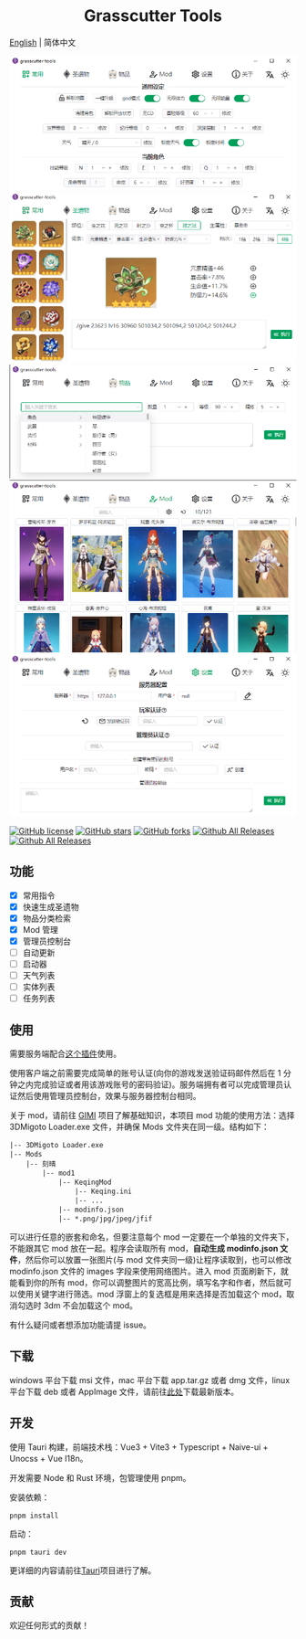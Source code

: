 <h1 align="center">Grasscutter Tools</h1>

[English](README.md) | 简体中文

![](img/b001.png)
![](img/b101.png)
![](img/b201.png)
![](img/b301.png)
![](img/b401.png)

[![GitHub license](https://img.shields.io/github/license/jianxingxuejian/grasscutter-tools)](https://github.com/jianxingxuejian/grasscutter-tools/blob/main/LICENSE)
[![GitHub stars](https://img.shields.io/github/stars/jianxingxuejian/grasscutter-tools)](https://github.com/jianxingxuejian/grasscutter-tools/stargazers)
[![GitHub forks](https://img.shields.io/github/forks/jianxingxuejian/grasscutter-tools)](https://github.com/jianxingxuejian/grasscutter-tools/network/members)
[![Github All Releases](https://img.shields.io/github/downloads/jianxingxuejian/grasscutter-tools/total.svg)](https://github.com/jianxingxuejian/grasscutter-tools/releases)
[![Github All Releases](https://img.shields.io/github/v/release/jianxingxuejian/grasscutter-tools)](https://github.com/jianxingxuejian/grasscutter-tools/releases)

## 功能

- [x] 常用指令
- [x] 快速生成圣遗物
- [x] 物品分类检索
- [x] Mod 管理
- [x] 管理员控制台
- [ ] 自动更新
- [ ] 启动器
- [ ] 天气列表
- [ ] 实体列表
- [ ] 任务列表

## 使用

需要服务端配合[这个插件](https://github.com/jianxingxuejian/grasscutter-plugin/releases/tag/v1.4.1)使用。

使用客户端之前需要完成简单的账号认证(向你的游戏发送验证码邮件然后在 1 分钟之内完成验证或者用该游戏账号的密码验证)。服务端拥有者可以完成管理员认证然后使用管理员控制台，效果与服务器控制台相同。

关于 mod，请前往 [GIMI](https://github.com/SilentNightSound/GI-Model-Importer) 项目了解基础知识，本项目 mod 功能的使用方法：选择 3DMigoto Loader.exe 文件，并确保 Mods 文件夹在同一级。结构如下：

```
|-- 3DMigoto Loader.exe
|-- Mods
    |-- 刻晴
        |-- mod1
            |-- KeqingMod
                |-- Keqing.ini
                |-- ...
            |-- modinfo.json
            |-- *.png/jpg/jpeg/jfif
```

可以进行任意的嵌套和命名，但要注意每个 mod 一定要在一个单独的文件夹下，不能跟其它 mod 放在一起。程序会读取所有 mod，**自动生成 modinfo.json 文件**，然后你可以放置一张图片(与 mod 文件夹同一级)让程序读取到，也可以修改 modinfo.json 文件的 images 字段来使用网络图片。进入 mod 页面刷新下，就能看到你的所有 mod，你可以调整图片的宽高比例，填写名字和作者，然后就可以使用关键字进行筛选。mod 浮窗上的复选框是用来选择是否加载这个 mod，取消勾选时 3dm 不会加载这个 mod。

有什么疑问或者想添加功能请提 issue。

## 下载

windows 平台下载 msi 文件，mac 平台下载 app.tar.gz 或者 dmg 文件，linux 平台下载 deb 或者 AppImage 文件，请前往[此处](https://github.com/jianxingxuejian/grasscutter-tools/releases)下载最新版本。

## 开发

使用 Tauri 构建，前端技术栈：Vue3 + Vite3 + Typescript + Naive-ui + Unocss + Vue I18n。

开发需要 Node 和 Rust 环境，包管理使用 pnpm。

安装依赖：

```shell
pnpm install
```

启动：

```shell
pnpm tauri dev
```

更详细的内容请前往[Tauri](https://github.com/tauri-apps/tauri)项目进行了解。

## 贡献

欢迎任何形式的贡献！
